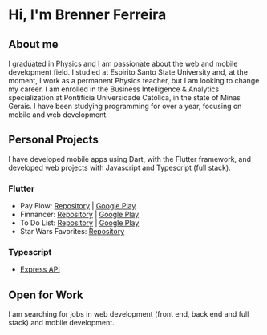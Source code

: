 # Hi, I'm Brenner Ferreira
## About me
I graduated in Physics and I am passionate about the web and mobile development field. I studied at Espirito Santo State University and, at the moment, I work as a permanent Physics teacher, but I am looking to change my career. I am enrolled in the Business Intelligence & Analytics specialization at Pontifícia Universidade Católica, in the state of Minas Gerais. I have been studying programming for over a year, focusing on mobile and web development.

## Personal Projects
I have developed mobile apps using Dart, with the Flutter framework, and developed web projects with Javascript and Typescript (full stack).

### Flutter
- Pay Flow: [Repository](https://github.com/BrennerFerreira/pay_flow) | [Google Play](https://play.google.com/store/apps/details?id=com.brennerferreira.boleto_organizer.prod)
- Finnancer: [Repository](https://github.com/BrennerFerreira/personal_expenses_app) | [Google Play](https://play.google.com/store/apps/details?id=com.brennerferreira.personal_expenses)
- To Do List: [Repository](https://github.com/BrennerFerreira/to_do_list_app_flutter) | [Google Play](https://play.google.com/store/apps/details?id=com.brennerferreira.to_do_list)
- Star Wars Favorites: [Repository](https://github.com/BrennerFerreira/teste_tecnico_03_escribo_inovacao)

### Typescript
- [Express API](https://github.com/BrennerFerreira/typescript_express_api)

## Open for Work
I am searching for jobs in web development (front end, back end and full stack) and mobile development.

